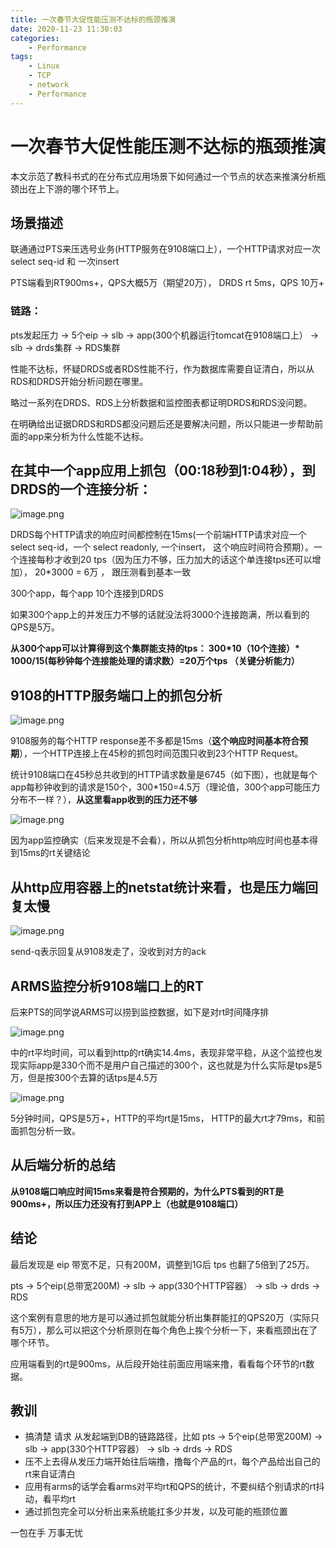 ```yaml
---
title: 一次春节大促性能压测不达标的瓶颈推演
date: 2020-11-23 11:30:03
categories:
    - Performance
tags:
    - Linux
    - TCP
    - network
    - Performance
---
```


# 一次春节大促性能压测不达标的瓶颈推演

本文示范了教科书式的在分布式应用场景下如何通过一个节点的状态来推演分析瓶颈出在上下游的哪个环节上。

## 场景描述

联通通过PTS来压选号业务(HTTP服务在9108端口上），一个HTTP请求对应一次select seq-id 和 一次insert

PTS端看到RT900ms+，QPS大概5万（期望20万）， DRDS rt 5ms，QPS 10万+

### 链路：

pts发起压力 -> 5个eip -> slb -> app(300个机器运行tomcat在9108端口上） -> slb -> drds集群 -> RDS集群

性能不达标，怀疑DRDS或者RDS性能不行，作为数据库需要自证清白，所以从RDS和DRDS开始分析问题在哪里。

略过一系列在DRDS、RDS上分析数据和监控图表都证明DRDS和RDS没问题。

在明确给出证据DRDS和RDS都没问题后还是要解决问题，所以只能进一步帮助前面的app来分析为什么性能不达标。

## 在其中一个app应用上抓包（00:18秒到1:04秒），到DRDS的一个连接分析：

![image.png](/images/oss/80374e55936bc36bbd243f79fcdb5f8d.png)

DRDS每个HTTP请求的响应时间都控制在15ms(一个前端HTTP请求对应一个select seq-id，一个 select readonly, 一个insert， 这个响应时间符合预期）。一个连接每秒才收到20 tps（因为压力不够，压力加大的话这个单连接tps还可以增加）， 20*3000 = 6万 ， 跟压测看到基本一致

300个app，每个app 10个连接到DRDS

如果300个app上的并发压力不够的话就没法将3000个连接跑满，所以看到的QPS是5万。

**从300个app可以计算得到这个集群能支持的tps： 300\*10（10个连接）\* 1000/15(每秒钟每个连接能处理的请求数）=20万个tps （关键分析能力）**

## 9108的HTTP服务端口上的抓包分析

![image.png](/images/oss/e239a12a1c3612263736256c8efc06e4.png)

9108服务的每个HTTP response差不多都是15ms（**这个响应时间基本符合预期**），一个HTTP连接上在45秒的抓包时间范围只收到23个HTTP Request。

统计9108端口在45秒总共收到的HTTP请求数量是6745（如下图），也就是每个app每秒钟收到的请求是150个，300*150=4.5万（理论值，300个app可能压力分布不一样？），**从这里看app收到的压力还不够**

![image.png](/images/oss/6a289d1bba1e875d215032b6fdc7b084.png)

因为app监控确实（后来发现是不会看），所以从抓包分析http响应时间也基本得到15ms的rt关键结论

## 从http应用容器上的netstat统计来看，也是压力端回复太慢

![image.png](/images/oss/938ce314d19b47cba99e2a09c753f606.png)

send-q表示回复从9108发走了，没收到对方的ack

## ARMS监控分析9108端口上的RT

后来PTS的同学说ARMS可以捞到监控数据，如下是对rt时间降序排

![image.png](/images/oss/a479bad250c03aee41d58850afab9c14.png)

中的rt平均时间，可以看到http的rt确实14.4ms，表现非常平稳，从这个监控也发现实际app是330个而不是用户自己描述的300个，这也就是为什么实际是tps是5万，但是按300个去算的话tps是4.5万

![image.png](/images/oss/2f3b76be63d331510eb6f2cecd91747f.png)

5分钟时间，QPS是5万+，HTTP的平均rt是15ms， HTTP的最大rt才79ms，和前面抓包分析一致。



## 从后端分析的总结

**从9108端口响应时间15ms来看是符合预期的，为什么PTS看到的RT是900ms+，所以压力还没有打到APP上（也就是9108端口）**



## 结论

最后发现是 eip 带宽不足，只有200M，调整到1G后 tps 也翻了5倍到了25万。

pts -> 5个eip(总带宽200M) -> slb -> app(330个HTTP容器） -> slb -> drds -> RDS

这个案例有意思的地方是可以通过抓包就能分析出集群能扛的QPS20万（实际只有5万），那么可以把这个分析原则在每个角色上挨个分析一下，来看瓶颈出在了哪个环节。

应用端看到的rt是900ms，从后段开始往前面应用端来撸，看看每个环节的rt数据。



## 教训

- 搞清楚 请求 从发起端到DB的链路路径，比如 pts -> 5个eip(总带宽200M) -> slb ->  app(330个HTTP容器） -> slb -> drds -> RDS 
- 压不上去得从发压力端开始往后端撸，撸每个产品的rt，每个产品给出自己的rt来自证清白
- 应用有arms的话学会看arms对平均rt和QPS的统计，不要纠结个别请求的rt抖动，看平均rt
- 通过抓包完全可以分析出来系统能扛多少并发，以及可能的瓶颈位置

一包在手 万事无忧